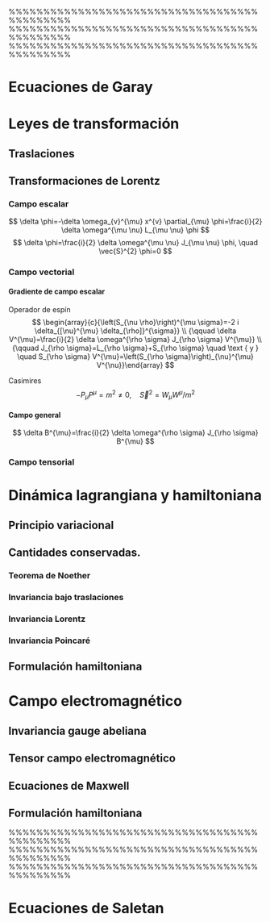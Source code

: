 

%%%%%%%%%%%%%%%%%%%%%%%%%%%%%%%%%%%%%%%%%%%%%
%%%%%%%%%%%%%%%%%%%%%%%%%%%%%%%%%%%%%%%%%%%%%
%%%%%%%%%%%%%%%%%%%%%%%%%%%%%%%%%%%%%%%%%%%%%

# Ecuaciones de Garay

# Leyes de transformación
## Traslaciones
## Transformaciones de Lorentz
### Campo escalar
$$
\delta \phi=-\delta \omega_{v}^{\mu} x^{v} \partial_{\mu} \phi=\frac{i}{2} \delta \omega^{\mu \nu} L_{\mu \nu} \phi
$$
$$
\delta \phi=\frac{i}{2} \delta \omega^{\mu \nu} J_{\mu \nu} \phi, \quad \vec{S}^{2} \phi=0
$$

### Campo vectorial
#### Gradiente de campo escalar
Operador de espín
$$
\begin{array}{c}{\left(S_{\nu \rho}\right)^{\mu \sigma}=-2 i \delta_{[\nu}^{\mu} \delta_{\rho]}^{\sigma}} \\ {\qquad \delta V^{\mu}=\frac{i}{2} \delta \omega^{\rho \sigma} J_{\rho \sigma} V^{\mu}} \\ {\qquad J_{\rho \sigma}=L_{\rho \sigma}+S_{\rho \sigma} \quad \text { y } \quad S_{\rho \sigma} V^{\mu}=\left(S_{\rho \sigma}\right)_{\nu}^{\mu} V^{\nu}}\end{array}
$$

Casimires
$$
-P_{\mu} P^{\mu}=m^{2} \neq 0, \quad \vec{S}^{2}=W_{\mu} W^{\mu} / m^{2}
$$

#### Campo general
$$
\delta B^{\mu}=\frac{i}{2} \delta \omega^{\rho \sigma} J_{\rho \sigma} B^{\mu}
$$

### Campo tensorial

# Dinámica lagrangiana y hamiltoniana
## Principio variacional
## Cantidades conservadas.
### Teorema de Noether
### Invariancia bajo traslaciones
### Invariancia Lorentz
### Invariancia Poincaré
## Formulación hamiltoniana

# Campo electromagnético
## Invariancia gauge abeliana
## Tensor campo electromagnético
## Ecuaciones de Maxwell
## Formulación hamiltoniana



%%%%%%%%%%%%%%%%%%%%%%%%%%%%%%%%%%%%%%%%%%%%%
%%%%%%%%%%%%%%%%%%%%%%%%%%%%%%%%%%%%%%%%%%%%%
%%%%%%%%%%%%%%%%%%%%%%%%%%%%%%%%%%%%%%%%%%%%%


# Ecuaciones de Saletan
<!--stackedit_data:
eyJoaXN0b3J5IjpbMTA1NTcxNjMxNiwxOTcyMDkwMDE1LC0yMD
g4NzQ2NjEyLDczMDk5ODExNl19
-->